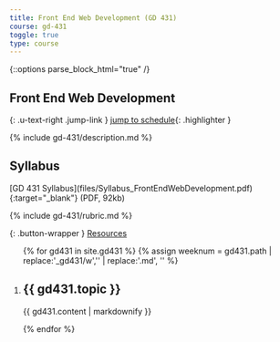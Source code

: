 ```yaml
---
title: Front End Web Development (GD 431)
course: gd-431
toggle: true
type: course
---
```


{::options parse_block_html="true" /}
<section>

Front End Web Development
=========================

{: .u-text-right .jump-link }
[jump to schedule](#week01){: .highlighter }

{% include gd-431/description.md %}

</section>

<aside>

Syllabus
--------

<span class="highlighter">
[GD 431 Syllabus](files/Syllabus_FrontEndWebDevelopment.pdf){:target="_blank"} (PDF, 92kb)
</span>

{% include gd-431/rubric.md %}

{: .button-wrapper }
<a href="{{ site.baseurl }}{% link resources.md %}" class="button--bordered">
<span class="button__borders"></span>
Resources</a>

</aside>

<ol class="u-list-reset schedule-list">
{% for gd431 in site.gd431 %}
{% assign weeknum = gd431.path | replace:'_gd431/w','' | replace:'.md', '' %}

  <li class="accordion-wrapper" id="week{{ weeknum }}">
    <h2 class="accordion-title{% if gd431.empty %} has-no-content js-content-toggle-ignore{% else %} js-trigger-content-toggle{% endif %}">
      {{ gd431.topic }}
    </h2>
    {{ gd431.content | markdownify }}
  </li>

{% endfor %}
</ol>
